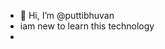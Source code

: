 - 👋 Hi, I’m @puttibhuvan
- iam new to learn this technology
- 

<!---
puttibhuvan/puttibhuvan is a ✨ special ✨ repository because its `README.md` (this file) appears on your GitHub profile.
You can click the Preview link to take a look at your changes.
--->
